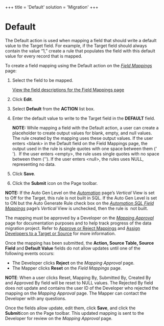 +++
title = 'Default'
solution = 'Migration'
+++

# Default

The Default action is used when mapping a field that should write a
default value to the Target field. For example, if the Target field
should always contain the value “1,” create a rule that populates the
field with this default value for every record that is mapped.

To create a field mapping using the Default action on the
<span style="font-style: italic;">[Field
Mappings](../Page_Desc/Field_Mappings_H)</span> page:

1.  Select the field to be mapped.
    
    [View the field descriptions for the Field Mappings
    page](../Page_Desc/Field_Mappings_H)

2.  Click <span style="font-weight: bold;">Edit</span>.

3.  Select **Default** from the **ACTION** list box.

4.  Enter the default value to write to the Target field in the
    **DEFAULT** field.
    
    **NOTE:** While mapping a field with the Default action, a user can
    create a placeholder to create output values for blank, empty, and
    null values. The rule created by the mapping uses these output
    values. If the user enters \<blank\> in the Default field on the
    Field Mappings page, the output used in the rule is single quotes
    with one space between them (' ').  If the user enters \<empty\>,
    the rule uses single quotes with no space between them (''). If the
    user enters \<null\>, the rules uses NULL, representing no data.

5.  Click **Save**.

6.  Click the <span style="font-weight: bold;">Submit</span> icon on the
    Page toolbar.

**NOTE:** If the Auto Gen Level on the
<span style="font-style: italic;">[Automation](../../SQL_AutoGen/Page_Desc/Automation_page)</span>
page’s <span style="font-style: italic;">Vertical</span> View is set to
Off for the Target, this rule is not built in SQL. If the Auto Gen Level
is set to ON but the Auto Generate Rule check box on the
<span style="font-style: italic;">[Automation SQL Field
Mappings](../../SQL_AutoGen/Page_Desc/Automation_SQL_Field_Mappings_H)</span>
page’s <span style="font-style: italic;">Vertical</span> View is
unchecked, then the rule is  not built.

The mapping must be approved by a Developer on the *[Mapping
Approval](../Page_Desc/Mapping_Approval_H)* page for documentation
purposes and to help track progress of the data migration project. Refer
to <span style="color: #0000ff;">[Approve or Reject
Mappings](Approve_or_Reject_Mappings)</span> and
<span style="color: #0000ff;">[Assign Developers to a Target or
Source](../../Design/Use_Cases/Add_Developers_and%20Business%20Contacts)</span>
for more information.

Once the mapping has been submitted, the **Action, Source Table, Source
Field** and **Default Value** fields do not allow updates until one of
the following events occurs:

  - The Developer clicks **Reject** on the *Mapping Approval* page.
  - The Mapper clicks **Reset** on the *Field Mappings* page.

**NOTE**: When a user clicks Reset, Mapping By, Submitted By, Created By
and Approved By field will be reset to NULL values. The Rejected By
field does not update and contains the user ID of the Developer who
rejected the mapping on the <span style="font-style: italic;">Mapping
Approval</span> page. The Mapper can contact the Developer with any
questions.

Once the fields allow update, edit them, click **Save**, and click the
**Submit**icon on the Page toolbar. This updated mapping is sent to the
Developer for review on the *Mapping Approval* page.
